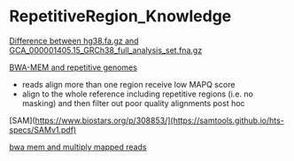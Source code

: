 # RepetitiveRegion_Knowledge
[Difference between hg38.fa.gz and GCA_000001405.15_GRCh38_full_analysis_set.fna.gz](https://groups.google.com/a/soe.ucsc.edu/g/genome/c/RI7uDc7oG80) 

[BWA-MEM and repetitive genomes](https://www.reddit.com/r/bioinformatics/comments/12seubs/bwamem_and_repetitive_genomes/) 
* reads align more than one region receive low MAPQ score
* align to the whole reference including repetitive regions (i.e. no masking) and then filter out poor quality alignments post hoc

[SAM](https://www.biostars.org/p/308853/](https://samtools.github.io/hts-specs/SAMv1.pdf)

[bwa mem and multiply mapped reads](https://www.biostars.org/p/304614/)
